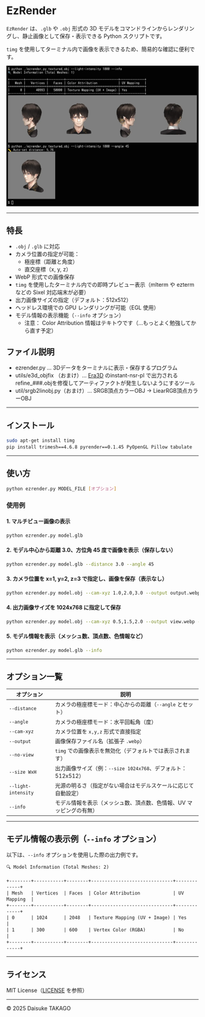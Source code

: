 
# EzRender

`EzRender` は、`.glb` や `.obj` 形式の 3D モデルをコマンドラインからレンダリングし、静止画像として保存・表示できる Python スクリプトです。

`timg` を使用してターミナル内で画像を表示できるため、簡易的な確認に便利です。

<img src="image/screenshot.webp" alt="ss" width="600">

---

## 特長

- `.obj` / `.glb` に対応
- カメラ位置の指定が可能：
  - 極座標（距離と角度）
  - 直交座標（x, y, z）
- WebP 形式での画像保存
- `timg` を使用したターミナル内での即時プレビュー表示（mlterm や ezterm などの Sixel 対応端末が必要）
- 出力画像サイズの指定（デフォルト：512x512）
- ヘッドレス環境での GPU レンダリングが可能（EGL 使用）
- モデル情報の表示機能（`--info` オプション）
  -  注意： Color Attribution 情報はテキトウです（...もっとよく勉強してから直す予定）  

## ファイル説明
- ezrender.py ... 3Dデータをターミナルに表示・保存するプログラム 
- utils/e3d_objfix （おまけ）... [Era3D](https://github.com/pengHTYX/Era3D) のinstant-nsr-pl で出力されるrefine_###.objを修復してアーティファクトが発生しないようにするツール
- util/srgb2linobj.py（おまけ）... SRGB頂点カラーOBJ → LiearRGB頂点カラーOBJ 

---

## インストール

```bash
sudo apt-get install timg
pip install trimesh==4.6.8 pyrender==0.1.45 PyOpenGL Pillow tabulate
```

---

## 使い方

```bash
python ezrender.py MODEL_FILE [オプション]
```

### 使用例

#### 1. マルチビュー画像の表示

```bash
python ezrender.py model.glb
```

#### 2. モデル中心から距離 3.0、方位角 45 度で画像を表示（保存しない）

```bash
python ezrender.py model.glb --distance 3.0 --angle 45
```

#### 3. カメラ位置を x=1, y=2, z=3 で指定し、画像を保存（表示なし）

```bash
python ezrender.py model.obj --cam-xyz 1.0,2.0,3.0 --output output.webp --no-view
```

#### 4. 出力画像サイズを 1024x768 に指定して保存

```bash
python ezrender.py model.obj --cam-xyz 0.5,1.5,2.0 --output view.webp --size 1024x768
```

#### 5. モデル情報を表示（メッシュ数、頂点数、色情報など）

```bash
python ezrender.py model.glb --info
```

---

## オプション一覧

| オプション             | 説明                                                                 |
|------------------------|----------------------------------------------------------------------|
| `--distance`           | カメラの極座標モード：中心からの距離（`--angle` とセット）          |
| `--angle`              | カメラの極座標モード：水平回転角（度）                              |
| `--cam-xyz`            | カメラ位置を `x,y,z` 形式で直接指定                                 |
| `--output`             | 画像保存ファイル名（拡張子 `.webp`）                                |
| `--no-view`            | `timg` での画像表示を無効化（デフォルトでは表示されます）            |
| `--size WxH`           | 出力画像サイズ（例：`--size 1024x768`、デフォルト：512x512）         |
| `--light-intensity`    | 光源の明るさ（指定がない場合はモデルスケールに応じて自動設定）       |
| `--info`               | モデル情報を表示（メッシュ数、頂点数、色情報、UV マッピングの有無）  |

---

## モデル情報の表示例（`--info` オプション）

以下は、`--info` オプションを使用した際の出力例です。

```
🔍 Model Information (Total Meshes: 2)

+--------+-----------+--------+------------------------------+-------------+
| Mesh   | Vertices  | Faces  | Color Attribution            | UV Mapping  |
+--------+-----------+--------+------------------------------+-------------+
| 0      | 1024      | 2048   | Texture Mapping (UV + Image) | Yes         |
| 1      | 300       | 600    | Vertex Color (RGBA)          | No          |
+--------+-----------+--------+------------------------------+-------------+
```

---

## ライセンス

MIT License（[LICENSE](./LICENSE) を参照）

---

© 2025 Daisuke TAKAGO


